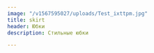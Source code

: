 ```yaml
---
image: "/v1567595027/uploads/Test_ixttpm.jpg"
title: skirt
header: Юбки
description: Стильные юбки

---
```

